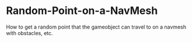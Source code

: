 # Random-Point-on-a-NavMesh
How to get a random point that the gameobject can travel to on a navmesh with obstacles, etc.
